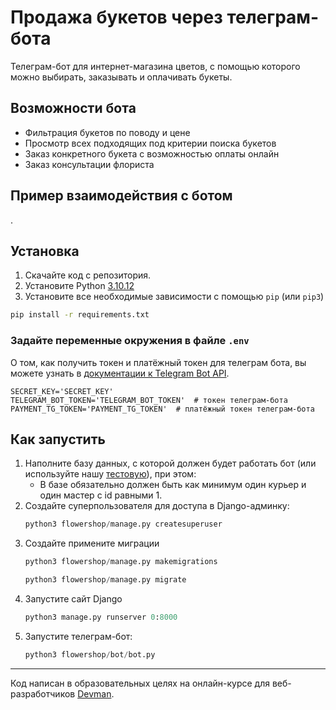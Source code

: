 # Продажа букетов через телеграм-бота

Телеграм-бот для интернет-магазина цветов, с помощью которого можно выбирать, заказывать и оплачивать букеты.

## Возможности бота
* Фильтрация букетов по поводу и цене
* Просмотр всех подходящих под критерии поиска букетов
* Заказ конкретного букета с возможностью оплаты онлайн
* Заказ консультации флориста

## Пример взаимодействия с ботом

![]().


## Установка

1. Скачайте код с репозитория.
2. Установите Python [3.10.12](https://www.python.org/downloads/release/python-31012/)
3. Установите все необходимые зависимости с помощью `pip` (или `pip3`)

```bash
pip install -r requirements.txt
```

### Задайте переменные окружения в файле `.env`
О том, как получить токен и платёжный токен для телеграм бота, вы можете узнать в [документации к Telegram Bot API](https://core.telegram.org/bots/features#botfather).

```
SECRET_KEY='SECRET_KEY'
TELEGRAM_BOT_TOKEN='TELEGRAM_BOT_TOKEN'  # токен телеграм-бота
PAYMENT_TG_TOKEN='PAYMENT_TG_TOKEN'  # платёжный токен телеграм-бота
```

## Как запустить

1. Наполните базу данных, с которой должен будет работать бот (или используйте нашу [тестовую]()), при этом:
    * В базе обязательно должен быть как минимум один курьер и один мастер с id равными 1.
2. Создайте суперпользователя для доступа в Django-админку:
    ```python
    python3 flowershop/manage.py createsuperuser
    ```
3. Создайте примените миграции
    ```python
    python3 flowershop/manage.py makemigrations
    ```
    ```python
    python3 flowershop/manage.py migrate
    ```
4. Запустите сайт Django
    ```python
    python3 manage.py runserver 0:8000
    ```
5. Запустите телеграм-бот:
    ```python
    python3 flowershop/bot/bot.py
    ```
***
Код написан в образовательных целях на онлайн-курсе для веб-разработчиков [Devman](dvmn.org).
